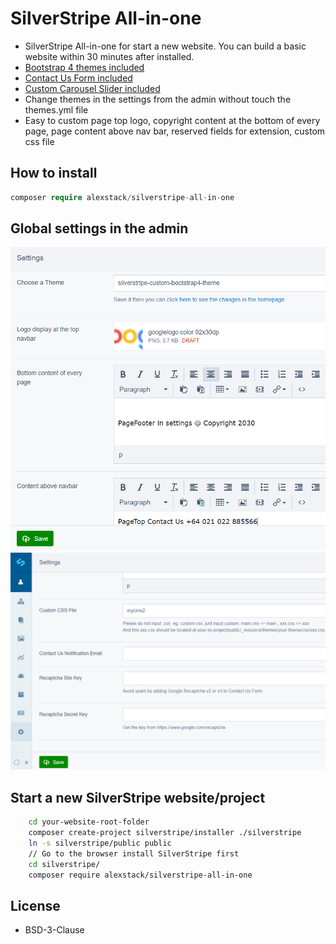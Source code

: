 # SilverStripe All-in-one

- SilverStripe All-in-one for start a new website. You can build a basic website within 30 minutes after installed.
- [Bootstrap 4 themes included](https://github.com/AlexStack/silverstripe-custom-bootstrap4-theme#readme)
- [Contact Us Form included](https://github.com/AlexStack/SilverStripe-Custom-Layout-Page-with-Contact-Us-Form#readme)
- [Custom Carousel Slider included](https://github.com/AlexStack/SilverStripe-Custom-Carousel-Slider#readme)
- Change themes in the settings from the admin without touch the themes.yml file
- Easy to custom page top logo, copyright content at the bottom of every page, page content above nav bar, reserved fields for extension, custom css file

## How to install

```php
composer require alexstack/silverstripe-all-in-one
```

## Global settings in the admin
!['img'](docs/images/SilverStripe-Settings-001.png)
!['img'](docs/images/SilverStripe-Settings-002.png)

## Start a new SilverStripe website/project

```bash
    cd your-website-root-folder
    composer create-project silverstripe/installer ./silverstripe
    ln -s silverstripe/public public
    // Go to the browser install SilverStripe first
    cd silverstripe/
    composer require alexstack/silverstripe-all-in-one
```

## License

- BSD-3-Clause

